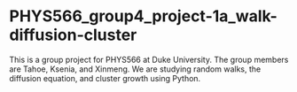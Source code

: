 # PHYS566_group4_project-1a_walk-diffusion-cluster
This is a group project for PHYS566 at Duke University. The group members are Tahoe, Ksenia, and Xinmeng. We are studying random walks, the diffusion equation, and cluster growth using Python. 
